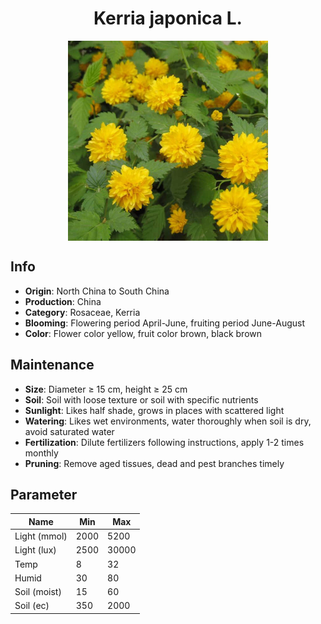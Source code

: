 <h1 align='center'>Kerria japonica L.</h1>
<p align="center">
    <img 
        align='center'
        width='320'
        src="../images/kerria japonica l.png" 
        alt='Kerria japonica L.' />
</p>

## Info

 - **Origin**: North China to South China
 - **Production**: China
 - **Category**: Rosaceae, Kerria
 - **Blooming**: Flowering period April-June, fruiting period June-August
 - **Color**: Flower color yellow, fruit color brown, black brown

## Maintenance

 - **Size**: Diameter ≥ 15 cm, height ≥ 25 cm
 - **Soil**: Soil with loose texture or soil with specific nutrients
 - **Sunlight**: Likes half shade, grows in places with scattered light
 - **Watering**: Likes wet environments, water thoroughly when soil is dry, avoid saturated water
 - **Fertilization**: Dilute fertilizers following instructions, apply 1-2 times monthly
 - **Pruning**: Remove aged tissues, dead and pest branches timely

## Parameter

| Name         | Min  | Max   |
|--------------|------|-------|
| Light (mmol) | 2000 | 5200  |
| Light (lux)  | 2500 | 30000 |
| Temp         | 8    | 32    |
| Humid        | 30   | 80    |
| Soil (moist) | 15   | 60    |
| Soil (ec)    | 350  | 2000  |